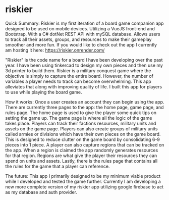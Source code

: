 # riskier

Quick Summary:
Riskier is my first iteration of a board game companion app designed to be used on mobile devices. Utilizing a VueJS front-end and Bootstrap. With a C# dotNet REST API with mySQL database. Allows users to track all their assets, groups, and resources to make their gameplay smoother and more fun. If you would like to check out the app I currently am hosting it here: https://riskier.onrender.com/

"Riskier" is the code name for a board I have been developing over the past year. I have been using tinkercad to design my own pieces and then use my 3d printer to build them. Riskier is a military conquest game where the objective is simply to capture the entire board. However, the number of variables a player needs to track can become overwhelming. This app alleviates that along with improving quality of life.  I built this app for players to use while playing the board game. 

How it works:
Once a user creates an account they can begin using the app. There are currently three pages to the app: the home page, game page, and rules page. The home page is used to give the player some quick tips on setting the game up. The game page is where all the logic of the game takes place. Players can track their factions resources, military units and assets on the game page. Players can also create groups of military units called armies or divisions which have their own pieces on the game board. This is designed to reduce clutter on the game board by consolidating 6-9 pieces into 1 piece. A player can also capture regions that can be tracked on the app. When a region is claimed the app randomly generates resources for that region. Regions are what give the player their resources they can spend on units and assets. Lastly, there is the rules page that contains all the rules for the game that a player can reference. 

The future:
This app I primarily designed to be my minimum viable product while I developed and tested the game further. Currently I am developing a new more complete version of my riskier app utilizing google firebase to act as my database and auth provider.

